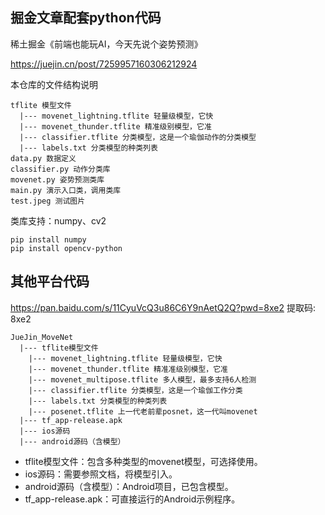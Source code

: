 ## 掘金文章配套python代码
稀土掘金《前端也能玩AI，今天先说个姿势预测》

https://juejin.cn/post/7259957160306212924

本仓库的文件结构说明
```
tflite 模型文件
  |--- movenet_lightning.tflite 轻量级模型，它快
  |--- movenet_thunder.tflite 精准级别模型，它准
  |--- classifier.tflite 分类模型，这是一个瑜伽动作的分类模型
  |--- labels.txt 分类模型的种类列表
data.py 数据定义
classifier.py 动作分类库
movenet.py 姿势预测类库
main.py 演示入口类，调用类库
test.jpeg 测试图片
```

类库支持：numpy、cv2
```
pip install numpy
pip install opencv-python
```

## 其他平台代码
https://pan.baidu.com/s/11CyuVcQ3u86C6Y9nAetQ2Q?pwd=8xe2 提取码: 8xe2 
```
JueJin_MoveNet
  |--- tflite模型文件
    |--- movenet_lightning.tflite 轻量级模型，它快
    |--- movenet_thunder.tflite 精准准级别模型，它准
    |--- movenet_multipose.tflite 多人模型，最多支持6人检测
    |--- classifier.tflite 分类模型，这是一个瑜伽工作分类
    |--- labels.txt 分类模型的种类列表
    |--- posenet.tflite 上一代老前辈posnet，这一代叫movenet
  |--- tf_app-release.apk
  |--- ios源码
  |--- android源码（含模型）
```

- tflite模型文件：包含多种类型的movenet模型，可选择使用。
- ios源码：需要参照文档，将模型引入。
- android源码（含模型）：Android项目，已包含模型。
- tf_app-release.apk：可直接运行的Android示例程序。
